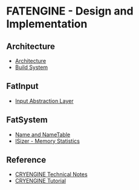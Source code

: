 # FATENGINE - Design and Implementation


## Architecture

 * [Architecture][1]
 * [Build System][6]


## FatInput

 * [Input Abstraction Layer][2]


## FatSystem

 * [Name and NameTable][7]
 * [ISizer - Memory Statistics][5]


## Reference

 * [CRYENGINE Technical Notes][3]
 * [CRYENGINE Tutorial][4]


[1]:https://github.com/kasicass/blog/blob/master/fat3d/2020_08_11_fatengine_architecture.md
[2]:https://github.com/kasicass/blog/blob/master/fat3d/2020_08_19_input_abstraction_layer.md
[3]:https://github.com/kasicass/blog/blob/master/cryengine/2020_08_08_cryengine_technical_notes.md
[4]:https://github.com/kasicass/blog/blob/master/cryengine/2020_08_14_cryengine_tutorial.md
[5]:https://github.com/kasicass/blog/blob/master/fat3d/2020_08_16_isizer_memory_statistics.md
[6]:https://github.com/kasicass/blog/blob/master/fat3d/2020_08_21_fatengine_build_system.md
[7]:https://github.com/kasicass/blog/blob/master/fat3d/2020_08_23_name_and_nametable.md
